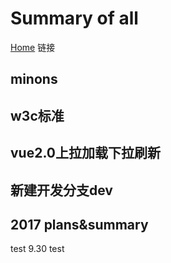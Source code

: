 
# Summary of all
[Home](https://github.com/vincentotsai/vincentotsai.github.io) 链接
## minons

## w3c标准

## vue2.0上拉加载下拉刷新

## 新建开发分支dev

## 2017 plans&summary

test 9.30
test
